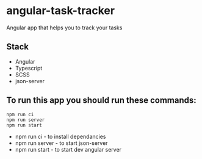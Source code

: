 # angular-task-tracker
Angular app that helps you to track your tasks

## Stack
- Angular
- Typescript
- SCSS
- json-server

## To run this app you should run these commands:
```
npm run ci
npm run server
npm run start
```

- npm run ci - to install dependancies
- npm run server - to start json-server
- npm run start - to start dev angular server
